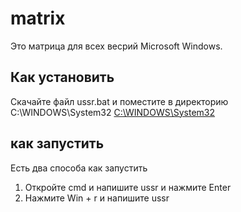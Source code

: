 # matrix
Это матрица для всех весрий Microsoft Windows.
## Как установить
Скачайте файл ussr.bat и поместите в директорию C:\WINDOWS\System32 [C:\WINDOWS\System32](C:\WINDOWS\System32)
## как запустить
Есть два способа как запустить
1. Откройте cmd и напишите ussr и нажмите Enter
2. Нажмите Win + r и напишите ussr
